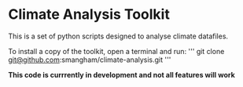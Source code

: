 # Climate Analysis Toolkit

This is a set of python scripts designed to analyse climate datafiles.

To install a copy of the toolkit, open a terminal and run:
'''
git clone git@github.com:smangham/climate-analysis.git
'''

**This code is currrently in development and not all features will work**
